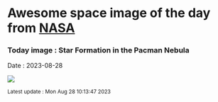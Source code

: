 
# Awesome space image of the day from [NASA](https://api.nasa.gov/)

### Today image : Star Formation in the Pacman Nebula
Date : 2023-08-28

![](https://apod.nasa.gov/apod/image/2308/Pacman_Stocks_1080.jpg)

<small>Latest update : Mon Aug 28 10:13:47 2023</small>
        